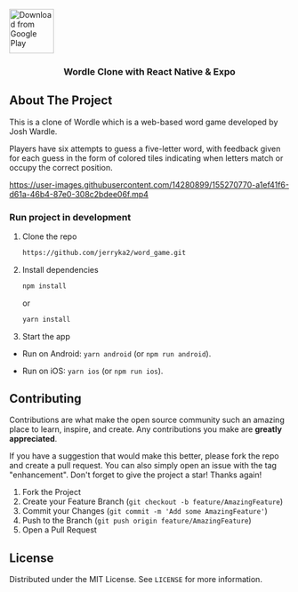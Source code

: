 [<img src="https://play.google.com/intl/en_us/badges/images/generic/en_badge_web_generic.png" 
      alt="Download from Google Play" 
      height="80">](https://play.google.com/store/apps/details?id=com.martymfly.wordleger)

<div align="center">
  <h3 align="center">Wordle Clone with React Native & Expo</h3>
</div>

## About The Project

This is a clone of Wordle which is a web-based word game developed by Josh Wardle.

Players have six attempts to guess a five-letter word, with feedback given for each guess in the form of colored tiles indicating when letters match or occupy the correct position.

https://user-images.githubusercontent.com/14280899/155270770-a1ef41f6-d61a-46b4-87e0-308c2bdee06f.mp4

### Run project in development

1. Clone the repo
   ```sh
   https://github.com/jerryka2/word_game.git
   ```
2. Install dependencies
   ```sh
   npm install
   ```
   or
   
   ```sh
   yarn install
   ```
3. Start the app
  - Run on Android: `yarn android` (or `npm run android`).

  - Run on iOS: `yarn ios` (or `npm run ios`).


## Contributing

Contributions are what make the open source community such an amazing place to learn, inspire, and create. Any contributions you make are **greatly appreciated**.

If you have a suggestion that would make this better, please fork the repo and create a pull request. You can also simply open an issue with the tag "enhancement".
Don't forget to give the project a star! Thanks again!

1. Fork the Project
2. Create your Feature Branch (`git checkout -b feature/AmazingFeature`)
3. Commit your Changes (`git commit -m 'Add some AmazingFeature'`)
4. Push to the Branch (`git push origin feature/AmazingFeature`)
5. Open a Pull Request

## License

Distributed under the MIT License. See `LICENSE` for more information.
